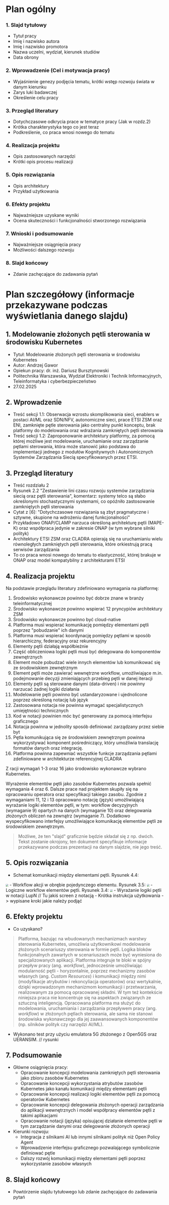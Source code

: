 # Plan ogólny
### 1. Slajd tytułowy
- Tytuł pracy
- Imię i nazwisko autora
- Imię i nazwisko promotora
- Nazwa uczelni, wydział, kierunek studiów
- Data obrony
### 2. Wprowadzenie (Cel i motywacja pracy)
- Wyjaśnienie genezy podjęcia tematu, krótki wstęp rozwoju świata w danym kierunku
- Zarys luki badawczej
- Określenie celu pracy
### 3. Przegląd literatury
- Dotychczasowe odkrycia prace w tematyce pracy (Jak w rozdz.2)
- Krótka charakterystyka tego co jest teraz
- Podkreślenie, co praca wnosi nowego do tematu
### 4. Realizacja projektu
- Opis zastosowanych narzędzi
- Krótki opis procesu realizacji
### 5. Opis rozwiązania
- Opis architektury
- Przykład użytkowania
### 6. Efekty projektu
- Najważniejsze uzyskane wyniki
- Ocena skuteczności i funkcjonalności stworzonego rozwiązania
### 7. Wnioski i podsumowanie
- Najważniejsze osiągnięcia pracy
- Możliwości dalszego rozwoju
### 8. Slajd końcowy
- Zdanie zachęcające do zadawania pytań

# Plan szczegółowy (informacje przekazywane podczas wyświetlania danego slajdu)
## 1. Modelowanie złożonych pętli sterowania w środowisku Kubernetes 
- Tytuł: Modelowanie złożonych pętli sterowania w środowisku Kubernetes
- Autor: Andrzej Gawor
- Opiekun pracy: dr. inż. Dariusz Bursztynowski
- Politechnika Warszawska, Wydział Elektroniki i Technik Informacyjnych, Teleinformatyka i cyberbezpieczeństwo
- 27.02.2025
## 2. Wprowadzenie
- Treść sekcji 1.1: Obserwacja wzrostu skomplikowania sieci, enablers w postaci AI/ML oraz SDN/NFV, autonomiczne sieci, prace ETSI ZSM oraz ENI, zamknięte pętle sterowania jako centralny punkt konceptu, brak platformy do modelowania oraz wdrażania zamkniętych pętli sterowania
- Treść sekcji 1.2: Zaproponowanie architektury platformy, za pomocą której możliwe jest modelowanie, uruchamianie oraz zarządzanie pętlami sterowania, która może stanowić jako podstawa do implementacji jednego z modułów Kognitywnych i Autonomicznych Systemów Zarządzania Siecią specyfikowanych przez ETSI.
## 3. Przegląd literatury
- Treść rozdziału 2
- Rysunek 2.2 "Zestawienie lini czasu rozwoju systemów zarządzania siecią oraz pętli sterowania", komentarz: systemy telco są słabo określonymi stochastycznymi systemami, co opóźniło zastosowanie zamkniętych pętli sterowania
- Cytat z [6]: "Dotychczasowe rozwiązania są zbyt pragmatyczne i sztywne, skupione na wdrożeniu danej funkcjonalności"
- Przykładowo ONAP/CLAMP narzuca określoną architekturę pętli (MAPE-K) oraz współpraca jedynie w zakresie ONAP (w tym wybrane silniki polityk)
- Architektury ETSI ZSM oraz CLADRA opierają się na uruchamianiu wielu równoległych zamkniętych pętli sterowania, które orkiestrują pracą serwisów zarządzania
- To co praca wnosi nowego do tematu to elastyczność, której brakuje w ONAP oraz model kompatybilny z architekturami ETSI
## 4. Realizacja projektu
Na podstawie przeglądu literatury zdefiniowano wymagania na platformę:
1. Środowisko wykonawcze powinno być dobrze znane w branży teleinformatycznej
2. Środowisko wykonawcze powinno wspierać 12 pryncypiów architektury ZSM
3. Środowisko wykonawcze powinno być cloud-native
4. Platforma musi wspierać komunikację pomiędzy elementami pętli poprzez "pobudzanie" ich danymi
5. Platforma musi wspierać koordynację pomiędzy pętlami w sposób hierarchiczny, federacyjny oraz rekurencyjny
6. Elementy pętli działają współbieżnie
7. Część obliczeniowa logiki pętli musi być delegowana do komponentów zewnętrznych
8. Element może pobudzać wiele innych elementów lub komunikować się ze środowiskiem zewnętrznym
9. Element pętli może zawierać wewnętrzne workflow, umożliwiające m.in. podejmowanie decyzji zmieniających przebieg pętli w danej iteracji
10. Elementy pętli są sterowane danymi (data-driven) i nie powinny narzucać żadnej logiki działania
11. Modelowanie pętli powinno być ustandaryzowane i ujednolicone poprzez określoną notację lub język
12. Zastosowana notacja nie powinna wymagać specjalistycznych umiejętności technicznych
13. Kod w notacji powinien móc być generowany za pomocą interfejsu graficznego
14. Notacja powinna w jednolity sposób definiować zarządzany przez siebie byt
15. Pętla komunikująca się ze środowiskiem zewnętrznym powinna wykorzystywać komponent pośredniczący, który umożliwia translację formatów danych oraz integrację.
16. Platforma powinna zapewniać wszystkie funkcje zarządzania pętlami zdefiniowane w architekturze referencyjnej CLADRA

Z racji wymagań 1-3 oraz 16 jako środowisko wykonawcze wybrano Kubernetes.

Wyrażenie elementów pętli jako zasobów Kubernetes pozwala spełnić wymagania 4 oraz 6. Dalsze prace nad projektem skupiły się na opracowaniu operatora oraz specyfikacji takiego zasobu. Zgodnie z wymaganiami 11, 12 i 13 opracowano notację (język) umożliwiającą wyrażanie logiki elementów pętli, w tym: workflow decyzyjnych (wymaganie 9) opartych na danych (wymaganie 10) oraz delegowania złożonych obliczeń na zewnątrz (wymaganie 7).  Dodatkowo wyspecyfikowano interfejsy umożliwiające komunikację elementów pętli ze środowiskiem zewnętrznym.

> Możliwe, że ten "slajd" graficznie będzie składał się z np. dwóch. Tekst zostanie okrojony, ten dokument specyfikuje informacje przekazywane podczas prezentacji na danym slajdzie, nie jego treść.

## 5. Opis rozwiązania
- Schemat komunikacji między elementami pętli. Rysunek 4.4:
<img src="tex/img/43-komunikacja.png" style="zoom:50%">
- Workflow akcji w obrębie pojedynczego elementu. Rysunek 3.5:
<img src="tex/img/33-workflow-akcji.png" style="zoom:50%"> 
- Logiczne workflow elementów pętli. Rysunek 3.4:
<img src="tex/img/33-workflow.png" style="zoom:50%">
- Wyrażanie logiki pętli w notacji LupN
// Tu jakiś screen z notacją
- Krótka instrukcja użytkowania -> wypisane kroki jakie należy podjąć

## 6. Efekty projektu
- Co uzyskano? 
> Platforma, bazując na wbudowanych mechanizmach warstwy sterowania Kubernetes, umożliwia użytkownikowi modelowanie złożonych scenariuszy sterowania w formie pętli. Logika bloków funkcjonalnych zawartych w scenariuszach może być wyniesiona do specjalizowanych aplikacji. Platforma integruje te bloki w spójny przepływ pracy (ang. *workflow*), jednocześnie umożliwiając modularność pętli - horyzontalnie, poprzez mechanizmy zasobów własnych (ang. *Custom Resources*) i komunikacji między nimi (modyfikacje atrybutów i rekoncyliacja operatorów) oraz wertykalnie, dzięki wprowadzonym mechanizmom komunikacji i przetwarzania, realizowanym za pomocą opracowanej składni.  W tym też kontekście niniejsza praca nie koncentruje się na aspektach związanych ze sztuczną inteligencją. Opracowana platforma ma służyć do modelowania, uruchamiania i zarządzania przepływem pracy (ang. *workflow*) w złożonych pętlach sterowania, ale sama nie stanowi środowiska wykonawczego dla jej zaawansowanych komponentów (np. silników polityk czy narzędzi AI/ML).
- Wykonano test przy użyciu emulatora 5G złożonego z Open5GS oraz UERANSIM.
// rysunki
## 7. Podsumowanie
- Główne osiągnięcia pracy:
    - Opracowanie koncepcji modelowania zamkniętych pętli sterowania jako zbioru zasobów Kubernetes
    - Opracowanie koncepcji wykorzystania atrybutów zasobów Kubernetes jako kanału komunikacji między elementami pętli
    - Opracowanie koncepcji realizacji logiki elementów pętli za pomocą operatorów Kubernetes
    - Opracowanie koncepcji delegowania złożonych operacji zarządzania do aplikacji wewnętrznych i model współpracy elementów pętli z takimi aplikacjami
    - Opracowanie notacji (języka) opisującej działanie elementów pętli w tym zarządzanie danymi oraz delegowanie złożonych operacji
- Kierunki rozwoju:
    - Integracja z silnikami AI lub innymi silnikami polityk niż Open Policy Agent
    - Wprowadzenie interfejsu graficznego pozwalającego symbolicznie definiować pętle
    - Dalszy rozwój komunikacji między elementami pętli poprzez wykorzystanie zasobów własnych 

## 8. Slajd końcowy
- Powtórzenie slajdu tytułowego lub zdanie zachęcające do zadawania pytań
